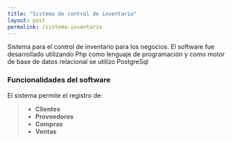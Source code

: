 ```yaml
---
title: "Sistema de control de inventario"
layout: post
permalink: /sistema-inventario
---
```

Sistema para el control de inventario para los negocios. El software fue desarrollado utilizando Php como lenguaje de programación y como
motor de base de datos relacional se utilizo PostgreSql
<!--more-->

### Funcionalidades del software
El sistema permite el registro de:
> - **Clientes**
> - **Proveedores**
> - **Compras**
> - **Ventas**
